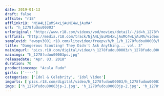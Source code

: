 ```yaml
---
date: 2019-01-13
draft: false
affsite: "r18"
afflinkr18: "NjA4LjEuMS4xLjAuMC4wLjAuMA"
url: "h_1278fudou00003"
urloriginal: "http://www.r18.com/videos/vod/movies/detail/-/id=h_1278fudou00003"
urlfinal: "http://media.r18.com/track/NjA4LjEuMS4xLjAuMC4wLjAuMA/videos/vod/movies/detail/-/id=h_1278fudou00003"
samplevid: "awspv3001.r18.com/litevideo/freepv/h/h_1/h_1278fudou00003/h_1278fudou00003_dmb_w.mp4"
title: "Dangerous Scouting! They Didn't Ask Anything... vol. 3"
mainimgurl: "pics.r18.com/digital/video/h_1278fudou00003/h_1278fudou00003ps.jpg"
mainimgs: "h_1278fudou00003ps.jpg"
releasedate: "Apr. 03, 2018"
duration: 70
productioncomp: "Acala Fudo"
girls: ['----']
categories: ['Idol & Celebrity', 'Idol Video']
imgurls: ['pics.r18.com/digital/video/h_1278fudou00003/h_1278fudou00003jp-1.jpg', 'pics.r18.com/digital/video/h_1278fudou00003/h_1278fudou00003jp-2.jpg', 'pics.r18.com/digital/video/h_1278fudou00003/h_1278fudou00003jp-3.jpg', 'pics.r18.com/digital/video/h_1278fudou00003/h_1278fudou00003jp-4.jpg', 'pics.r18.com/digital/video/h_1278fudou00003/h_1278fudou00003jp-5.jpg', 'pics.r18.com/digital/video/h_1278fudou00003/h_1278fudou00003jp-6.jpg', 'pics.r18.com/digital/video/h_1278fudou00003/h_1278fudou00003jp-7.jpg', 'pics.r18.com/digital/video/h_1278fudou00003/h_1278fudou00003jp-8.jpg', 'pics.r18.com/digital/video/h_1278fudou00003/h_1278fudou00003jp-9.jpg', 'pics.r18.com/digital/video/h_1278fudou00003/h_1278fudou00003jp-10.jpg', 'pics.r18.com/digital/video/h_1278fudou00003/h_1278fudou00003jp-11.jpg', 'pics.r18.com/digital/video/h_1278fudou00003/h_1278fudou00003jp-12.jpg', 'pics.r18.com/digital/video/h_1278fudou00003/h_1278fudou00003jp-13.jpg', 'pics.r18.com/digital/video/h_1278fudou00003/h_1278fudou00003jp-14.jpg', 'pics.r18.com/digital/video/h_1278fudou00003/h_1278fudou00003jp-15.jpg', 'pics.r18.com/digital/video/h_1278fudou00003/h_1278fudou00003jp-16.jpg', 'pics.r18.com/digital/video/h_1278fudou00003/h_1278fudou00003jp-17.jpg', 'pics.r18.com/digital/video/h_1278fudou00003/h_1278fudou00003jp-18.jpg', 'pics.r18.com/digital/video/h_1278fudou00003/h_1278fudou00003jp-19.jpg', 'pics.r18.com/digital/video/h_1278fudou00003/h_1278fudou00003jp-20.jpg']
imgs: ['h_1278fudou00003jp-1.jpg', 'h_1278fudou00003jp-2.jpg', 'h_1278fudou00003jp-3.jpg', 'h_1278fudou00003jp-4.jpg', 'h_1278fudou00003jp-5.jpg', 'h_1278fudou00003jp-6.jpg', 'h_1278fudou00003jp-7.jpg', 'h_1278fudou00003jp-8.jpg', 'h_1278fudou00003jp-9.jpg', 'h_1278fudou00003jp-10.jpg', 'h_1278fudou00003jp-11.jpg', 'h_1278fudou00003jp-12.jpg', 'h_1278fudou00003jp-13.jpg', 'h_1278fudou00003jp-14.jpg', 'h_1278fudou00003jp-15.jpg', 'h_1278fudou00003jp-16.jpg', 'h_1278fudou00003jp-17.jpg', 'h_1278fudou00003jp-18.jpg', 'h_1278fudou00003jp-19.jpg', 'h_1278fudou00003jp-20.jpg']
---
```

